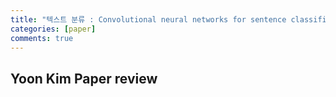 ```yaml
---
title: "텍스트 분류 : Convolutional neural networks for sentence classification"
categories: [paper]
comments: true
---
```


## Yoon Kim Paper review